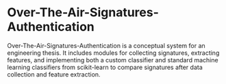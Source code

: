 # Over-The-Air-Signatures-Authentication
Over-The-Air-Signatures-Authentication is a conceptual system for an engineering thesis. It includes modules for collecting signatures, extracting features, and implementing both a custom classifier and standard machine learning classifiers from scikit-learn to compare signatures after data collection and feature extraction.
